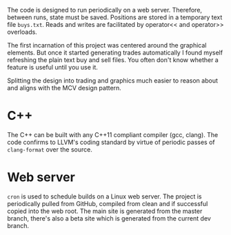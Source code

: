 The code is designed to run periodically on a web server. Therefore, between
runs, state must be saved. Positions are stored in a temporary text file
```buys.txt```. Reads and writes are facilitated by operator<< and operator>>
overloads.

The first incarnation of this project was centered around the graphical
elements. But once it started generating trades automatically I found myself
refreshing the plain text buy and sell files. You often don't know whether a
feature is useful until you use it.

Splitting the design into trading and graphics much easier to reason about and
aligns with the MCV design pattern.

# C++
The C++ can be built with any C++11 compliant compiler (gcc, clang). The code
confirms to LLVM's coding standard by virtue of periodic passes of
```clang-format``` over the source.

# Web server
```cron``` is used to schedule builds on a Linux web server. The project is
periodically pulled from GitHub, compiled from clean and if successful copied
into the web root. The main site is generated from the master branch, there's
also a beta site which is generated from the current dev branch.

